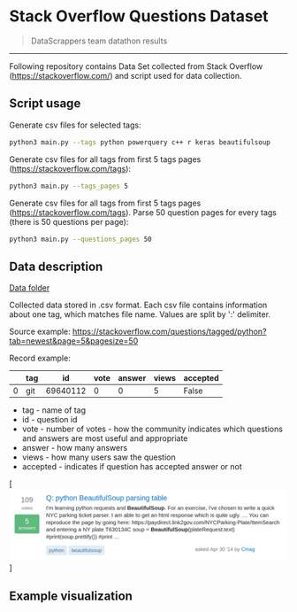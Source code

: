 # Stack Overflow Questions Dataset
> DataScrappers team datathon results
---

Following repository contains Data Set collected from Stack Overflow  (https://stackoverflow.com/)
and script used for data collection.

## Script usage

Generate csv files for selected tags:
```bash
python3 main.py --tags python powerquery c++ r keras beautifulsoup
```

Generate csv files for all tags from first 5 tags pages (https://stackoverflow.com/tags):
```bash
python3 main.py --tags_pages 5
```

Generate csv files for all tags from first 5 tags pages (https://stackoverflow.com/tags).
Parse 50 question pages for every tags (there is 50 questions per page):
```bash
python3 main.py --questions_pages 50
```

## Data description

[Data folder](./data)

Collected data stored in .csv format.
Each csv file contains information about one tag, which matches file name.
Values are split by ':' delimiter.

Source example: https://stackoverflow.com/questions/tagged/python?tab=newest&page=5&pagesize=50

Record example:

|   | tag | id     | vote | answer | views | accepted |
|---|-----|--------|------|--------|-------|----------|
|0  |git  |69640112|0     |0       |5      |False     |

* tag - name of tag
* id - question id
* vote - number of votes - how the community indicates which questions and answers are most useful and appropriate
* answer - how many answers
* views - how many users saw the question
* accepted - indicates if question has accepted answer or not

[![Question Example](https://github.com/Data-Scrappers/stack_overflow_scrap/blob/main/doc_images/question_example.png)]

## Example visualization


